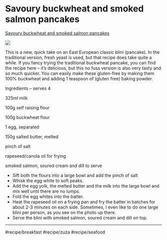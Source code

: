 # Savoury buckwheat and smoked salmon pancakes
[Savoury buckwheat and smoked salmon pancakes](http://zuzazak.com/2021/02/savoury-and-sweet-pancake-recipes-for-pancake-day/)

![](assets/blini-600x800.jpg)

This is a new, quick take on an East European classic blini (pancake). In the traditional version, fresh yeast is used, but that recipe does take quite a while. If you fancy trying the traditional buckwheat pancake, you can find the recipe here – it’s delicious, but this no fuss version is also very tasty and so much quicker. You can easily make these gluten-free by making them 100% buckwheat and adding 1 teaspoon of (gluten free) baking powder.

Ingredients – serves 4

325ml milk

100g self raising flour

100g buckwheat flour

1 egg, separated

150g salted butter, melted

pinch of salt

rapeseed/canola oil for frying

smoked salmon, soured cream and dill to serve

* Sift both the flours into a large bowl and add the pinch of salt
* Whisk the egg white to soft peaks.
* Add the egg yolk, the melted butter and the milk into the large bowl and mix well until there are no lumps.
* Fold the egg whites into the batter.
* Heat the rapeseed oil on a frying pan and fry the batter in batches for about 2-3 minutes on each side. Sometimes, I even like to do one large blini per person, as you see on the photo up there.
* Serve the blini with smoked salmon, soured cream and dill on top.
- - - -
 #recipe/breakfast #recipe/zuza #recipe/seafood